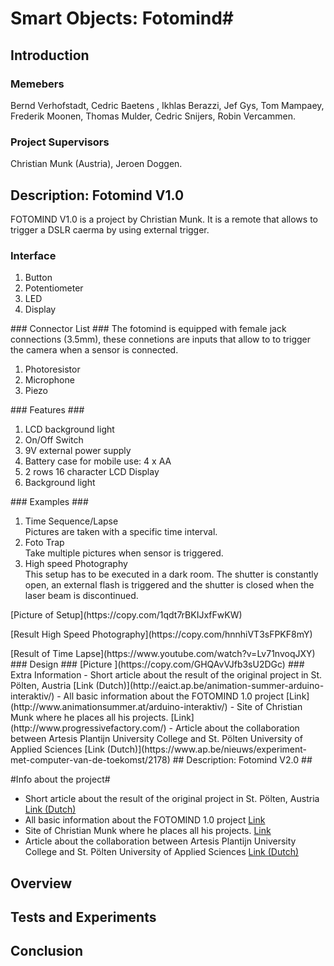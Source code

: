 # Smart Objects: Fotomind#
## Introduction ##
### Memebers ###
Bernd Verhofstadt, Cedric Baetens , Ikhlas Berazzi, Jef Gys, Tom Mampaey, Frederik Moonen, Thomas Mulder, Cedric Snijers, Robin Vercammen.
### Project Supervisors ###
Christian Munk (Austria), Jeroen Doggen.
## Description: Fotomind V1.0 ##
FOTOMIND V1.0 is a project by Christian Munk. It is a remote that allows to trigger a DSLR caerma by using external trigger.
### Interface ###
<ol>
<li>Button</li>
<li>Potentiometer</li>
<li>LED</li>
<li>Display</li>
</ol>
### Connector List ###
The fotomind is equipped with female jack connections (3.5mm), these connetions are inputs that allow to to trigger the camera when a sensor is connected. 
<ol>
<li>Photoresistor</li>
<li>Microphone</li>
<li>Piezo</li>
</ol>
### Features ###
<ol>
<li>LCD background light</li>
<li>On/Off Switch</li>
<li>9V external power supply</li>
<li>Battery case for mobile use: 4 x AA</li>
<li>2 rows 16 character LCD Display</li>
<li>Background light</li>
</ol>
### Examples ###
<ol>
<li>Time Sequence/Lapse</li>
Pictures are taken with a specific time interval.
<li>Foto Trap</li>
Take multiple pictures when sensor is triggered.
<li>High speed Photography</li>
This setup has to be executed in a dark room. The shutter is constantly open, an external flash is triggered and the shutter is closed when the laser beam is discontinued. 
</ol>
[Picture of Setup](https://copy.com/1qdt7rBKIJxfFwKW)
<p>[Result High Speed Photography](https://copy.com/hnnhiVT3sFPKF8mY)
<P>[Result of Time Lapse](https://www.youtube.com/watch?v=Lv71nvoqJXY)
### Design ###
[Picture ](https://copy.com/GHQAvVJfb3sU2DGc)
### Extra Information
-  Short article about the result of the original project in St. Pölten, Austria
   [Link (Dutch)](http://eaict.ap.be/animation-summer-arduino-interaktiv/)
- All basic information about the FOTOMIND 1.0 project
   [Link](http://www.animationsummer.at/arduino-interaktiv/)
- Site of Christian Munk where he places all his projects.
   [Link](http://www.progressivefactory.com/)
- Article about the collaboration between Artesis Plantijn University College    and St. Pölten University of Applied Sciences
   [Link (Dutch)](https://www.ap.be/nieuws/experiment-met-computer-van-de-toekomst/2178)
## Description: Fotomind V2.0 ##



#Info about the project#

-  Short article about the result of the original project in St. Pölten, Austria
   [Link (Dutch)](http://eaict.ap.be/animation-summer-arduino-interaktiv/)
- All basic information about the FOTOMIND 1.0 project
   [Link](http://www.animationsummer.at/arduino-interaktiv/)
- Site of Christian Munk where he places all his projects.
   [Link](http://www.progressivefactory.com/)
- Article about the collaboration between Artesis Plantijn University College    and St. Pölten University of Applied Sciences
   [Link (Dutch)](https://www.ap.be/nieuws/experiment-met-computer-van-de-toekomst/2178)

## Overview ##


## Tests and Experiments
## Conclusion ##